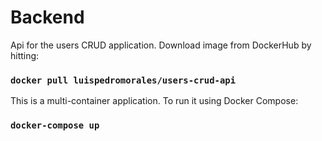 # Backend

Api for the users CRUD application. Download image from DockerHub by hitting:

### `docker pull luispedromorales/users-crud-api`

This is a multi-container application. To run it using Docker Compose:

### `docker-compose up`
